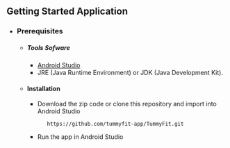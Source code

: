 ## Getting Started Application

  - ### Prerequisites
      - ##### Tools Sofware
        - [Android Studio](https://developer.android.com/studio)
        - JRE (Java Runtime Environment) or JDK (Java Development Kit).

      - #### Installation
        - Download the zip code or clone this repository and import into Android Studio    
            ```
               https://github.com/tummyfit-app/TummyFit.git
            ``` 
        - Run the app in Android Studio
